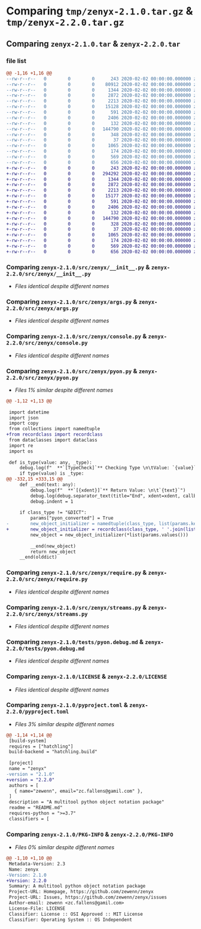 # Comparing `tmp/zenyx-2.1.0.tar.gz` & `tmp/zenyx-2.2.0.tar.gz`

## Comparing `zenyx-2.1.0.tar` & `zenyx-2.2.0.tar`

### file list

```diff
@@ -1,16 +1,16 @@
--rw-r--r--   0        0        0      243 2020-02-02 00:00:00.000000 zenyx-2.1.0/.editorconfig
--rw-r--r--   0        0        0    80912 2020-02-02 00:00:00.000000 zenyx-2.1.0/pyon.debug.md
--rw-r--r--   0        0        0     1344 2020-02-02 00:00:00.000000 zenyx-2.1.0/src/zenyx/__init__.py
--rw-r--r--   0        0        0     2872 2020-02-02 00:00:00.000000 zenyx-2.1.0/src/zenyx/args.py
--rw-r--r--   0        0        0     2213 2020-02-02 00:00:00.000000 zenyx-2.1.0/src/zenyx/console.py
--rw-r--r--   0        0        0    15128 2020-02-02 00:00:00.000000 zenyx-2.1.0/src/zenyx/pyon.py
--rw-r--r--   0        0        0      591 2020-02-02 00:00:00.000000 zenyx-2.1.0/src/zenyx/require.py
--rw-r--r--   0        0        0     2406 2020-02-02 00:00:00.000000 zenyx-2.1.0/src/zenyx/streams.py
--rw-r--r--   0        0        0      132 2020-02-02 00:00:00.000000 zenyx-2.1.0/tests/databank.py
--rw-r--r--   0        0        0   144790 2020-02-02 00:00:00.000000 zenyx-2.1.0/tests/pyon.debug.md
--rw-r--r--   0        0        0      348 2020-02-02 00:00:00.000000 zenyx-2.1.0/tests/test_main.py
--rw-r--r--   0        0        0       37 2020-02-02 00:00:00.000000 zenyx-2.1.0/.gitignore
--rw-r--r--   0        0        0     1065 2020-02-02 00:00:00.000000 zenyx-2.1.0/LICENSE
--rw-r--r--   0        0        0      174 2020-02-02 00:00:00.000000 zenyx-2.1.0/README.md
--rw-r--r--   0        0        0      569 2020-02-02 00:00:00.000000 zenyx-2.1.0/pyproject.toml
--rw-r--r--   0        0        0      656 2020-02-02 00:00:00.000000 zenyx-2.1.0/PKG-INFO
+-rw-r--r--   0        0        0      243 2020-02-02 00:00:00.000000 zenyx-2.2.0/.editorconfig
+-rw-r--r--   0        0        0   294292 2020-02-02 00:00:00.000000 zenyx-2.2.0/pyon.debug.md
+-rw-r--r--   0        0        0     1344 2020-02-02 00:00:00.000000 zenyx-2.2.0/src/zenyx/__init__.py
+-rw-r--r--   0        0        0     2872 2020-02-02 00:00:00.000000 zenyx-2.2.0/src/zenyx/args.py
+-rw-r--r--   0        0        0     2213 2020-02-02 00:00:00.000000 zenyx-2.2.0/src/zenyx/console.py
+-rw-r--r--   0        0        0    15177 2020-02-02 00:00:00.000000 zenyx-2.2.0/src/zenyx/pyon.py
+-rw-r--r--   0        0        0      591 2020-02-02 00:00:00.000000 zenyx-2.2.0/src/zenyx/require.py
+-rw-r--r--   0        0        0     2406 2020-02-02 00:00:00.000000 zenyx-2.2.0/src/zenyx/streams.py
+-rw-r--r--   0        0        0      132 2020-02-02 00:00:00.000000 zenyx-2.2.0/tests/databank.py
+-rw-r--r--   0        0        0   144790 2020-02-02 00:00:00.000000 zenyx-2.2.0/tests/pyon.debug.md
+-rw-r--r--   0        0        0      328 2020-02-02 00:00:00.000000 zenyx-2.2.0/tests/test_main.py
+-rw-r--r--   0        0        0       37 2020-02-02 00:00:00.000000 zenyx-2.2.0/.gitignore
+-rw-r--r--   0        0        0     1065 2020-02-02 00:00:00.000000 zenyx-2.2.0/LICENSE
+-rw-r--r--   0        0        0      174 2020-02-02 00:00:00.000000 zenyx-2.2.0/README.md
+-rw-r--r--   0        0        0      569 2020-02-02 00:00:00.000000 zenyx-2.2.0/pyproject.toml
+-rw-r--r--   0        0        0      656 2020-02-02 00:00:00.000000 zenyx-2.2.0/PKG-INFO
```

### Comparing `zenyx-2.1.0/src/zenyx/__init__.py` & `zenyx-2.2.0/src/zenyx/__init__.py`

 * *Files identical despite different names*

### Comparing `zenyx-2.1.0/src/zenyx/args.py` & `zenyx-2.2.0/src/zenyx/args.py`

 * *Files identical despite different names*

### Comparing `zenyx-2.1.0/src/zenyx/console.py` & `zenyx-2.2.0/src/zenyx/console.py`

 * *Files identical despite different names*

### Comparing `zenyx-2.1.0/src/zenyx/pyon.py` & `zenyx-2.2.0/src/zenyx/pyon.py`

 * *Files 1% similar despite different names*

```diff
@@ -1,12 +1,13 @@
 
 import datetime
 import json
 import copy
 from collections import namedtuple
+from recordclass import recordclass 
 from dataclasses import dataclass
 import re
 import os
 
 def is_type(value: any, _type):
     debug.log(f"  **`[TypeCheck]`** Checking Type \n\tValue: `{value}`, \n\tType(s): `{_type}`")
     if type(value) is _type:
@@ -332,15 +333,15 @@
     def __end(text: any):
         debug.log(f"  **`[{xdent}]`** Return Value: \n\t`{text}`")
         debug.log(debug.separator_text(title="End", xdent=xdent, callbackorigin=callbacktime))
         debug.indent = 1
     
     if class_type != "&DICT":
         params["pyon_converted"] = True
-        new_object_initializer = namedtuple(class_type, list(params.keys()))
+        new_object_initializer = recordclass(class_type, ' '.join(list(params.keys())))
         new_object = new_object_initializer(*list(params.values()))
         
         __end(new_object)
         return new_object
     __end(olddict)
```

### Comparing `zenyx-2.1.0/src/zenyx/require.py` & `zenyx-2.2.0/src/zenyx/require.py`

 * *Files identical despite different names*

### Comparing `zenyx-2.1.0/src/zenyx/streams.py` & `zenyx-2.2.0/src/zenyx/streams.py`

 * *Files identical despite different names*

### Comparing `zenyx-2.1.0/tests/pyon.debug.md` & `zenyx-2.2.0/tests/pyon.debug.md`

 * *Files identical despite different names*

### Comparing `zenyx-2.1.0/LICENSE` & `zenyx-2.2.0/LICENSE`

 * *Files identical despite different names*

### Comparing `zenyx-2.1.0/pyproject.toml` & `zenyx-2.2.0/pyproject.toml`

 * *Files 3% similar despite different names*

```diff
@@ -1,14 +1,14 @@
 [build-system]
 requires = ["hatchling"]
 build-backend = "hatchling.build"
 
 [project]
 name = "zenyx"
-version = "2.1.0"
+version = "2.2.0"
 authors = [
   { name="zewenn", email="zc.fallens@gamil.com" },
 ]
 description = "A multitool python object notation package"
 readme = "README.md"
 requires-python = ">=3.7"
 classifiers = [
```

### Comparing `zenyx-2.1.0/PKG-INFO` & `zenyx-2.2.0/PKG-INFO`

 * *Files 0% similar despite different names*

```diff
@@ -1,10 +1,10 @@
 Metadata-Version: 2.3
 Name: zenyx
-Version: 2.1.0
+Version: 2.2.0
 Summary: A multitool python object notation package
 Project-URL: Homepage, https://github.com/zewenn/zenyx
 Project-URL: Issues, https://github.com/zewenn/zenyx/issues
 Author-email: zewenn <zc.fallens@gamil.com>
 License-File: LICENSE
 Classifier: License :: OSI Approved :: MIT License
 Classifier: Operating System :: OS Independent
```

